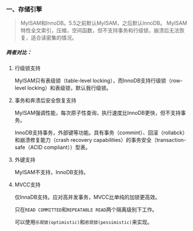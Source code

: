 
### 一、存储引擎
> MyISAM和InnoDB。5.5之前默认MyISAM，之后默认InnoDB。
> MyISAM特性全文索引，压缩，空间函数，但不支持事务和行级锁，崩溃后无法恢复，适合读密集的情况。

##### 两者对比：

1. 行级锁支持

   MyISAM只有表级锁（table-level locking），而InnoDB支持行级锁（row-level locking）和表级锁，默认我行级锁。

2. 事务和奔溃后安全恢复支持

   MyISAM强调性能，每次原子性查询，执行速度比InnoDB更快，但不支持事务。

   InnoDB支持事务，外部键等功能。具有事务（commint）、回滚（rollabck）和崩溃修复能力（crash recovery capabilities）的事务安全（transaction-safe（ACID compliant））型表。

3. 外键支持

   MyISAM不支持，InnoDB支持。

4. MVCC支持

   仅InnaDB支持。应对高并发事务，MVCC比单纯的加锁更高效。

   只在`READ COMMITTED`和`REPEATABLE READ`两个隔离级别下工作。

   可以使用`乐观锁(optimistic)`和`悲观锁(pessimistic)`来实现。